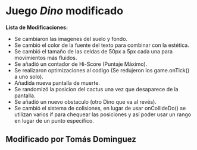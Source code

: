 # Juego *Dino* modificado


**Lista de Modificaciones:**

 - Se cambiaron las imagenes del suelo y fondo.
 - Se cambió el color de la fuente del texto para combinar con la estética.
 - Se cambió el tamaño de las celdas de 50px a 5px cada una para movimientos más fluidos.
 - Se añadió un contador de Hi-Score (Puntaje Máximo).
 - Se realizaron optimizaciones al codigo (Se redujeron los game.onTick() a uno solo).
 - Añadida nueva pantalla de muerte.
 - Se randomizó la posicion del cactus una vez que desaparece de la pantalla.
 - Se añadió un nuevo obstaculo (otro Dino que va al revés).
 - Se cambió el sistema de colisiones, en lugar de usar onCollideDo() se utilizan varios if para chequear las posiciones y así poder usar un rango en lugar de un punto especifico.
## Modificado por Tomás Dominguez
